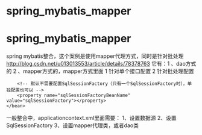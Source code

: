 # spring_mybatis_mapper
# spring_mybatis_mapper
spring mybatis整合，这个案例是使用mapper代理方式，同时是针对批处理
http://blog.csdn.net/u013013553/article/details/78378763
它有：1 、dao方式的
     2 、mapper方式的，mapper方式里面
         1 针对单个接口配置
          <!-- 配置UserMapper代理类 -->
	<bean id="userMapper" class="org.mybatis.spring.mapper.MapperFactoryBean">
		<!-- 设置代理类的接口 -->
		<property name="mapperInterface" value="com.itheima.ms.mapper.UserMapper"></property>
		<!-- 依赖注入SqlSessionFactory -->
		<property name="sqlSessionFactory" ref="sqlSessionFactory"></property>
	</bean>
         2 针对批处理配置
          <!-- 批量配置mapper代理类，默认bean的id为类名首字母小写 -->
	<bean class="org.mybatis.spring.mapper.MapperScannerConfigurer">
		<!-- 配置扫描的包 -->
		<property name="basePackage" value="com.itheima.ms.mapper"></property>

		<!-- 默认不需要配置SqlSessionFactory（只有一个SqlSessionFactory时），单独配置也可以 -->
		<property name="sqlSessionFactoryBeanName" value="sqlSessionFactory"></property>
	</bean>
一般整合中，applicationcontext.xml里面需要：
        1、设置数据源
        2、设置SqlSessionFactory
        3、设置mapper代理类，或者dao类
